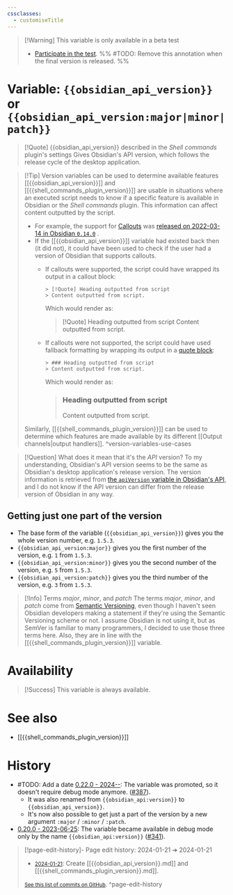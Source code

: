 ```yaml
---
cssclasses:
  - customiseTitle
---
```


> [!Warning] This variable is only available in a beta test
> - [Participate in the test](https://github.com/Taitava/obsidian-shellcommands/discussions/391).
> %% #TODO: Remove this annotation when the final version is released. %%

# Variable: `{{obsidian_api_version}}` or `{{obsidian_api_version:major|minor|patch}}`
> [!Quote] {{obsidian_api_version}} described in the *Shell commands* plugin's settings
> Gives Obsidian's API version, which follows the release cycle of the desktop application.

> [!Tip] Version variables can be used to determine available features
> [[{{obsidian_api_version}}]] and [[{{shell_commands_plugin_version}}]] are usable in situations where an executed script needs to know if a specific feature is available in Obsidian or the _Shell commands_ plugin. This information can affect content outputted by the script.
> - For example, the support for [Callouts](https://help.obsidian.md/Editing+and+formatting/Callouts) was [released on 2022-03-14 in Obsidian `0.14.0`](https://obsidian.md/changelog/2022-03-14-desktop-v0.14.0/) .
> - If the [[{{obsidian_api_version}}]] variable had existed back then (it did not), it could have been used to check if the user had a version of Obsidian that supports callouts.
>     - If callouts were supported, the script could have wrapped its output in a callout block:
>         ```
>         > [!Quote] Heading outputted from script
>         > Content outputted from script.
>         ```
>         
>         Which would render as:
>         > [!Quote] Heading outputted from script
>         > Content outputted from script.
>         
>     - If callouts were not supported, the script could have used fallback formatting by wrapping its output in a [quote block](https://help.obsidian.md/Editing+and+formatting/Basic+formatting+syntax#Quotes):
>         ```
>         > ### Heading outputted from script
>         > Content outputted from script.
>         ```
>         
>         Which would render as:
>         > ### Heading outputted from script
>         > Content outputted from script.
> 
> Similarly, [[{{shell_commands_plugin_version}}]] can be used to determine which features are made available by its different [[Output channels|output handlers]].
> ^version-variables-use-cases

> [!Question] What does it mean that it's the _API_ version?
> To my understanding, Obsidian's API version seems to be the same as Obsidian's desktop application's release version. The version information is retrieved from [the `apiVersion` variable in Obsidian's API](https://github.com/obsidianmd/obsidian-api/blob/da7309d0f22c073ca6eb0fe95c0eeee055a235a7/obsidian.d.ts#L369-L374), and I do not know if the API version can differ from the release version of Obsidian in any way. 

## Getting just one part of the version

- The base form of the variable (`{{obsidian_api_version}}`) gives you the whole version number, e.g. `1.5.3`.
- `{{obsidian_api_version:major}}` gives you the first number of the version, e.g. `1` from `1.5.3`.
- `{{obsidian_api_version:minor}}` gives you the second number of the version, e.g. `5` from `1.5.3`.
- `{{obsidian_api_version:patch}}` gives you the third number of the version, e.g. `3` from `1.5.3`.

> [!Info] Terms _major_, _minor_, and _patch_
 The terms _major_, _minor_, and _patch_ come from [Semantic Versioning](https://semver.org), even though I haven't seen Obsidian developers making a statement if they're using the Semantic Versioning scheme or not. I assume Obsidian is not using it, but as SemVer is familiar to many programmers, I decided to use those three terms here. Also, they are in line with the [[{{shell_commands_plugin_version}}]] variable.

# Availability

> [!Success] This variable is always available.
# See also
- [[{{shell_commands_plugin_version}}]]

# History
- #TODO: Add a date [0.22.0 - 2024--](https://github.com/Taitava/obsidian-shellcommands/blob/main/CHANGELOG.md#00---2022--): The variable was promoted, so it doesn't require debug mode anymore. ([#387](https://github.com/Taitava/obsidian-shellcommands/issues/387)).
    - It was also renamed from `{{obsidian_api:version}}` to `{{obsidian_api_version}}`.
    - It's now also possible to get just a part of the version by a new argument `:major` / `:minor` / `:patch`.
- [0.20.0 - 2023-06-25](https://github.com/Taitava/obsidian-shellcommands/blob/main/CHANGELOG.md#0200---2023-06-25): The variable became available in debug mode only by the name `{{obsidian_api:version}}` ([#341](https://github.com/Taitava/obsidian-shellcommands/issues/341)).


> [!page-edit-history]- Page edit history: 2024-01-21 &#10132; 2024-01-21
> - [<small>2024-01-21</small>](https://github.com/Taitava/obsidian-shellcommands-documentation/commit/a94285bc786c5c827a89adb660162cb1f8f7bee0): Create [[{{obsidian_api_version}}.md]] and [[{{shell_commands_plugin_version}}.md]].
> 
> [<small>See this list of commits on GitHub</small>](https://github.com/Taitava/obsidian-shellcommands-documentation/commits/main/./Variables/%7B%7Bobsidian_api_version%7D%7D.md).
> ^page-edit-history